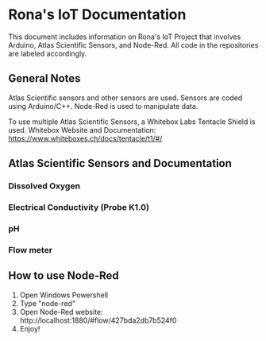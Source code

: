 # Rona's IoT Documentation
This document includes information on Rona's IoT Project that involves Arduino, Atlas Scientific Sensors, and Node-Red. All code in the repositories are labeled accordingly. 


## General Notes

Atlas Scientific sensors and other sensors are used.
Sensors are coded using Arduino/C++.
Node-Red is used to manipulate data.

To use multiple Atlas Scientific Sensors, a Whitebox Labs Tentacle Shield is used. 
Whitebox Website and Documentation: https://www.whiteboxes.ch/docs/tentacle/t1/#/


## Atlas Scientific Sensors and Documentation

### Dissolved Oxygen

### Electrical Conductivity (Probe K1.0)

### pH

### Flow meter


## How to use Node-Red
1. Open Windows Powershell
2. Type "node-red"
3. Open Node-Red website: http://localhost:1880/#flow/427bda2db7b524f0
4. Enjoy!
